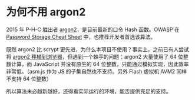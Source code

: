 
# 为何不用 argon2

2015 年 P-H-C 胜出者 [argon2](https://github.com/P-H-C/phc-winner-argon2)，是目前最新的口令 Hash 函数。OWASP 在 [Password Storage Cheat Sheet](https://www.owasp.org/index.php/Password_Storage_Cheat_Sheet) 中，也推荐开发者首选该算法。

既然 argon2 比 scrypt 更先进，为什么本项目不使用？事实上，之前已有人尝试将 [argon2 移植到浏览器](https://github.com/antelle/argon2-browser)，但遇到一个棘手的问题：argon2 大量使用了 64 位整数计算，而 JavaScript 并没有原生的 64 位整数，只能通过模拟实现，因此效率非常低。（asm.js 作为 JS 的子集自然也不支持。另外 Flash 虚拟机 AVM2 同样不支持 64 位整数）

所以算法未必越新越好，还得看实际运行的环境，能否提供充足的支持。
